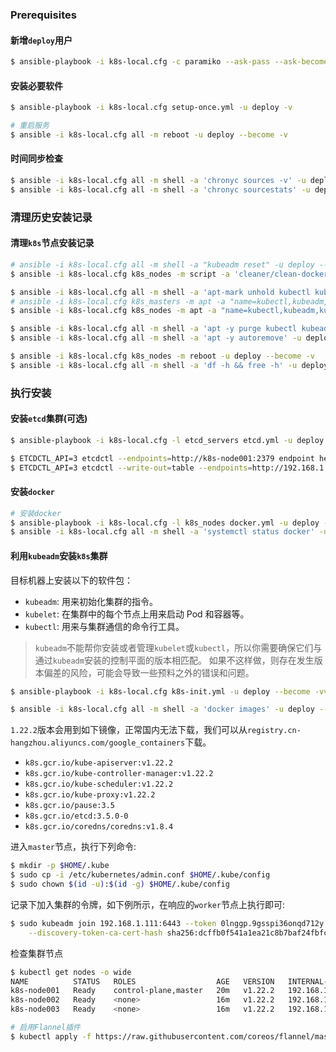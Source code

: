 ### Prerequisites

#### 新增`deploy`用户

```bash
$ ansible-playbook -i k8s-local.cfg -c paramiko --ask-pass --ask-become-pass create-user.yml -v
```

#### 安装必要软件

```bash
$ ansible-playbook -i k8s-local.cfg setup-once.yml -u deploy -v

# 重启服务
$ ansible -i k8s-local.cfg all -m reboot -u deploy --become -v
```

#### 时间同步检查

```bash
$ ansible -i k8s-local.cfg all -m shell -a 'chronyc sources -v' -u deploy --become -v
$ ansible -i k8s-local.cfg all -m shell -a 'chronyc sourcestats' -u deploy --become -v
```

### 清理历史安装记录

#### 清理`k8s`节点安装记录

```bash
# ansible -i k8s-local.cfg all -m shell -a "kubeadm reset" -u deploy --become -v
$ ansible -i k8s-local.cfg k8s_nodes -m script -a 'cleaner/clean-docker.sh' -u deploy --become -v

$ ansible -i k8s-local.cfg all -m shell -a 'apt-mark unhold kubectl kubeadm kubelet' -u deploy --become -v
# ansible -i k8s-local.cfg k8s_masters -m apt -a "name=kubectl,kubeadm,kubelet state=absent autoremove=yes" -u deploy --become -v
$ ansible -i k8s-local.cfg k8s_nodes -m apt -a "name=kubectl,kubeadm,kubelet state=absent autoremove=yes" -u deploy --become -v

$ ansible -i k8s-local.cfg all -m shell -a 'apt -y purge kubectl kubeadm kubelet docker-ce docker-ce-cli containerd.io' -u deploy --become -v
$ ansible -i k8s-local.cfg all -m shell -a 'apt -y autoremove' -u deploy --become -v

$ ansible -i k8s-local.cfg k8s_nodes -m reboot -u deploy --become -v
$ ansible -i k8s-local.cfg all -m shell -a 'df -h && free -h' -u deploy --become -v
```

### 执行安装

#### 安装`etcd`集群(可选)

```bash
$ ansible-playbook -i k8s-local.cfg -l etcd_servers etcd.yml -u deploy --become -v

$ ETCDCTL_API=3 etcdctl --endpoints=http://k8s-node001:2379 endpoint health
$ ETCDCTL_API=3 etcdctl --write-out=table --endpoints=http://192.168.1.111:2379,http://192.168.1.112:2379,http://192.168.1.113:2379 endpoint health
```

#### 安装`docker`

```bash
# 安装docker
$ ansible-playbook -i k8s-local.cfg -l k8s_nodes docker.yml -u deploy --become -v
$ ansible -i k8s-local.cfg all -m shell -a 'systemctl status docker' -u deploy --become -v
```

#### 利用`kubeadm`安装`k8s`集群

目标机器上安装以下的软件包：
- `kubeadm`: 用来初始化集群的指令。
- `kubelet`: 在集群中的每个节点上用来启动 Pod 和容器等。
- `kubectl`: 用来与集群通信的命令行工具。

> `kubeadm`不能帮你安装或者管理`kubelet`或`kubectl`，所以你需要确保它们与通过`kubeadm`安装的控制平面的版本相匹配。 如果不这样做，则存在发生版本偏差的风险，可能会导致一些预料之外的错误和问题。

```bash
$ ansible-playbook -i k8s-local.cfg k8s-init.yml -u deploy --become -vv

$ ansible -i k8s-local.cfg all -m shell -a 'docker images' -u deploy --become -v
```

`1.22.2`版本会用到如下镜像，正常国内无法下载，我们可以从`registry.cn-hangzhou.aliyuncs.com/google_containers`下载。

- `k8s.gcr.io/kube-apiserver:v1.22.2`
- `k8s.gcr.io/kube-controller-manager:v1.22.2`
- `k8s.gcr.io/kube-scheduler:v1.22.2`
- `k8s.gcr.io/kube-proxy:v1.22.2`
- `k8s.gcr.io/pause:3.5`
- `k8s.gcr.io/etcd:3.5.0-0`
- `k8s.gcr.io/coredns/coredns:v1.8.4`

进入`master`节点，执行下列命令:

```bash
$ mkdir -p $HOME/.kube
$ sudo cp -i /etc/kubernetes/admin.conf $HOME/.kube/config
$ sudo chown $(id -u):$(id -g) $HOME/.kube/config
```

记录下加入集群的令牌，如下例所示，在响应的`worker`节点上执行即可: 

```bash
$ sudo kubeadm join 192.168.1.111:6443 --token 0lnggp.9gsspi36onqd712y \
    --discovery-token-ca-cert-hash sha256:dcffb0f541a1ea21c8b7baf24fbfc20377b1ddb19af214f693358678f56bf221
```

检查集群节点

```bash
$ kubectl get nodes -o wide
NAME          STATUS   ROLES                  AGE   VERSION   INTERNAL-IP     EXTERNAL-IP   OS-IMAGE             KERNEL-VERSION     CONTAINER-RUNTIME
k8s-node001   Ready    control-plane,master   20m   v1.22.2   192.168.1.111   <none>        Ubuntu 20.04.3 LTS   5.4.0-88-generic   docker://20.10.9
k8s-node002   Ready    <none>                 16m   v1.22.2   192.168.1.112   <none>        Ubuntu 20.04.3 LTS   5.4.0-88-generic   docker://20.10.9
k8s-node003   Ready    <none>                 16m   v1.22.2   192.168.1.113   <none>        Ubuntu 20.04.3 LTS   5.4.0-88-generic   docker://20.10.9

# 启用Flannel插件
$ kubectl apply -f https://raw.githubusercontent.com/coreos/flannel/master/Documentation/kube-flannel.yml
```